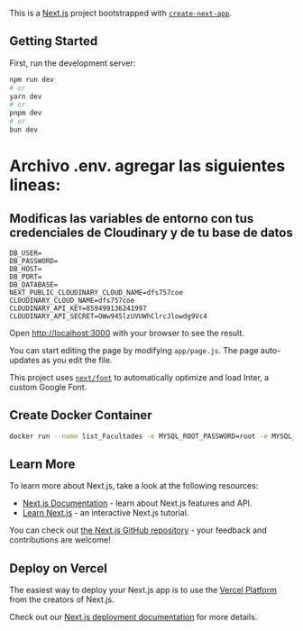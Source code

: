 This is a [Next.js](https://nextjs.org/) project bootstrapped with [`create-next-app`](https://github.com/vercel/next.js/tree/canary/packages/create-next-app).

## Getting Started

First, run the development server:

```bash
npm run dev
# or
yarn dev
# or
pnpm dev
# or
bun dev
```
# Archivo .env. agregar las siguientes lineas:
## Modificas las variables de entorno con tus credenciales de Cloudinary y de tu base de datos
```
DB_USER=
DB_PASSWORD=
DB_HOST=
DB_PORT=
DB_DATABASE=
NEXT_PUBLIC_CLOUDINARY_CLOUD_NAME=dfs757coe
CLOUDINARY_CLOUD_NAME=dfs757coe
CLOUDINARY_API_KEY=859499136241997
CLOUDINARY_API_SECRET=OWw94SlzUVUWhClrcJlowdg9Vc4
```

Open [http://localhost:3000](http://localhost:3000) with your browser to see the result.

You can start editing the page by modifying `app/page.js`. The page auto-updates as you edit the file.

This project uses [`next/font`](https://nextjs.org/docs/basic-features/font-optimization) to automatically optimize and load Inter, a custom Google Font.
## Create Docker Container
```bash
docker run --name list_Facultades -e MYSQL_ROOT_PASSWORD=root -e MYSQL_DATABASE=facultades -e MYSQL_USER=adm -e MYSQL_PASSWORD=adm -p 3306:3306 -d mysql:8.0 --default-authentication-plugin=mysql_native_password
```

## Learn More

To learn more about Next.js, take a look at the following resources:

- [Next.js Documentation](https://nextjs.org/docs) - learn about Next.js features and API.
- [Learn Next.js](https://nextjs.org/learn) - an interactive Next.js tutorial.

You can check out [the Next.js GitHub repository](https://github.com/vercel/next.js/) - your feedback and contributions are welcome!

## Deploy on Vercel

The easiest way to deploy your Next.js app is to use the [Vercel Platform](https://vercel.com/new?utm_medium=default-template&filter=next.js&utm_source=create-next-app&utm_campaign=create-next-app-readme) from the creators of Next.js.

Check out our [Next.js deployment documentation](https://nextjs.org/docs/deployment) for more details.
